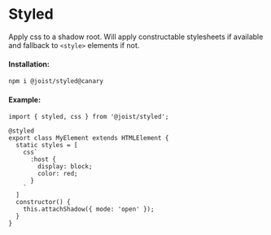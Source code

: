 # Styled

Apply css to a shadow root. Will apply constructable stylesheets if available and fallback to `<style>` elements if not.

#### Installation:

```BASH
npm i @joist/styled@canary
```

#### Example:

```TS
import { styled, css } from '@joist/styled';

@styled
export class MyElement extends HTMLElement {
  static styles = [
    css`
      :host {
        display: block;
        color: red;
      }
    `
  ]
  constructor() {
    this.attachShadow({ mode: 'open' });
  }
}
```
